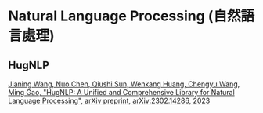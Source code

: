 # Natural Language Processing (自然語言處理)

## HugNLP
[Jianing Wang, Nuo Chen, Qiushi Sun, Wenkang Huang, Chengyu Wang, Ming Gao, "HugNLP: A Unified and Comprehensive Library for Natural Language Processing", arXiv preprint, 	arXiv:2302.14286, 2023](https://github.com/Deep-Learning-101/Natural-Language-Processing-Paper/blob/main/HugNLP.md)